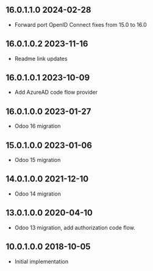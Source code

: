 ## 16.0.1.1.0 2024-02-28

- Forward port OpenID Connect fixes from 15.0 to 16.0

## 16.0.1.0.2 2023-11-16

- Readme link updates

## 16.0.1.0.1 2023-10-09

- Add AzureAD code flow provider

## 16.0.1.0.0 2023-01-27

- Odoo 16 migration

## 15.0.1.0.0 2023-01-06

- Odoo 15 migration

## 14.0.1.0.0 2021-12-10

- Odoo 14 migration

## 13.0.1.0.0 2020-04-10

- Odoo 13 migration, add authorization code flow.

## 10.0.1.0.0 2018-10-05

- Initial implementation
